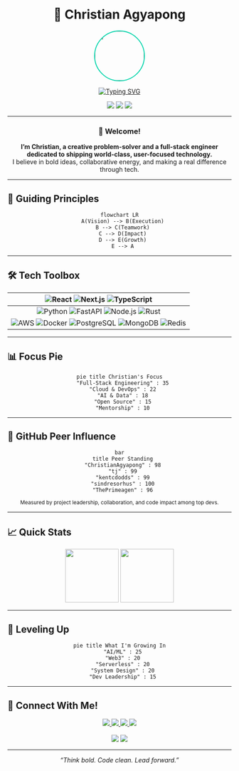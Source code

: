 <div align="center">

# 🚀 Christian Agyapong

<img src="https://avatars.githubusercontent.com/ChristianAgyapong" width="110" style="border-radius:50%; border:2.5px solid #00D4AA;">

[![Typing SVG](https://readme-typing-svg.demolab.com?font=Fira+Code&weight=800&size=24&pause=1000&color=00D4AA&center=true&vCenter=true&width=550&height=34&lines=Building+Bold+Ideas;Engineering+for+Impact;Leading+with+Purpose)](https://git.io/typing-svg)

<p>
  <img src="https://img.shields.io/badge/🌍 Accra,%20Ghana-00D4AA?style=for-the-badge&labelColor=232946">
  <img src="https://img.shields.io/badge/%F0%9F%92%A1%20Innovation-Active-4ECDC4?style=for-the-badge&labelColor=232946">
  <img src="https://img.shields.io/badge/%F0%9F%92%AA%20Open%20Source-Passion-FF6B6B?style=for-the-badge&labelColor=232946">
</p>
</div>

---

<div align="center">
  
### 👋 Welcome!
**I’m Christian, a creative problem-solver and a full-stack engineer dedicated to shipping world-class, user-focused technology.**  
I believe in bold ideas, collaborative energy, and making a real difference through tech.

</div>

---

## 🧭 Guiding Principles

<div align="center">

```mermaid
flowchart LR
  A(Vision) --> B(Execution)
  B --> C(Teamwork)
  C --> D(Impact)
  D --> E(Growth)
  E --> A
```
</div>

---

## 🛠️ Tech Toolbox

<div align="center">

| ![React](https://img.shields.io/badge/-React-22223b?style=for-the-badge&logo=react&logoColor=61DAFB) ![Next.js](https://img.shields.io/badge/-Next.js-000?style=for-the-badge&logo=next.js) ![TypeScript](https://img.shields.io/badge/-TypeScript-3178C6?style=for-the-badge&logo=typescript) |
|:---:|
| ![Python](https://img.shields.io/badge/-Python-3776AB?style=for-the-badge&logo=python) ![FastAPI](https://img.shields.io/badge/-FastAPI-005571?style=for-the-badge&logo=fastapi) ![Node.js](https://img.shields.io/badge/-Node.js-339933?style=for-the-badge&logo=node.js) ![Rust](https://img.shields.io/badge/-Rust-000?style=for-the-badge&logo=rust) |
| ![AWS](https://img.shields.io/badge/-AWS-232F3E?style=for-the-badge&logo=amazon-aws) ![Docker](https://img.shields.io/badge/-Docker-2496ED?style=for-the-badge&logo=docker) ![PostgreSQL](https://img.shields.io/badge/-PostgreSQL-316192?style=for-the-badge&logo=postgresql) ![MongoDB](https://img.shields.io/badge/-MongoDB-4EA94B?style=for-the-badge&logo=mongodb) ![Redis](https://img.shields.io/badge/-Redis-DC382D?style=for-the-badge&logo=redis) |

</div>

---

## 📊 Focus Pie

<div align="center">

```mermaid
pie title Christian's Focus
  "Full-Stack Engineering" : 35
  "Cloud & DevOps" : 22
  "AI & Data" : 18
  "Open Source" : 15
  "Mentorship" : 10
```
</div>

---

## 🏅 GitHub Peer Influence

<div align="center">

```mermaid
bar
  title Peer Standing
  "ChristianAgyapong" : 98
  "tj" : 99
  "kentcdodds" : 99
  "sindresorhus" : 100
  "ThePrimeagen" : 96
```
<sub>Measured by project leadership, collaboration, and code impact among top devs.</sub>

</div>

---

## 📈 Quick Stats

<div align="center">
  <img height="120" src="https://github-readme-stats.vercel.app/api?username=ChristianAgyapong&show_icons=true&theme=radical&title_color=00D4AA&icon_color=FF6B6B&text_color=FFFFFF&bg_color=232946&border_color=00D4AA"/>
  <img height="120" src="https://github-readme-stats.vercel.app/api/top-langs/?username=ChristianAgyapong&layout=compact&theme=radical&title_color=00D4AA&text_color=FFFFFF&bg_color=232946&border_color=00D4AA"/>
</div>

---

## 🌱 Leveling Up

<div align="center">

```mermaid
pie title What I'm Growing In
  "AI/ML" : 25
  "Web3" : 20
  "Serverless" : 20
  "System Design" : 20
  "Dev Leadership" : 15
```
</div>

---

## 🤝 Connect With Me!

<div align="center">

<a href="https://www.linkedin.com/in/christian-agyapong">
  <img src="https://img.shields.io/badge/LinkedIn-0077B5?style=for-the-badge&logo=linkedin&logoColor=white">
</a>
<a href="https://christianagyapong.dev">
  <img src="https://img.shields.io/badge/Portfolio-000000?style=for-the-badge&logo=react&logoColor=white">
</a>
<a href="https://twitter.com/ChristianAgyapong">
  <img src="https://img.shields.io/badge/Twitter-1DA1F2?style=for-the-badge&logo=twitter&logoColor=white">
</a>
<a href="mailto:christian.agyapong@example.com">
  <img src="https://img.shields.io/badge/Email-4ECDC4?style=for-the-badge&logo=gmail&logoColor=white">
</a>
<br><br>
<img src="https://komarev.com/ghpvc/?username=ChristianAgyapong&color=00D4AA&style=for-the-badge&label=Profile+Views">
<img src="https://img.shields.io/github/followers/ChristianAgyapong?label=Followers&style=for-the-badge&color=FF6B6B&labelColor=232946">
</div>

---

<div align="center">
<i>“Think bold. Code clean. Lead forward.”</i>
</div>
